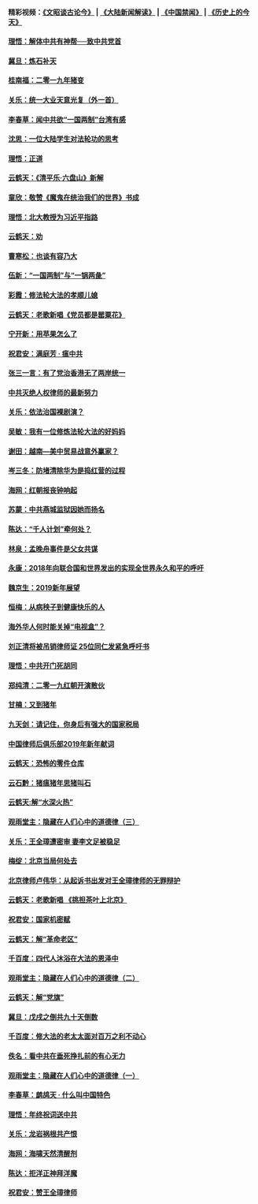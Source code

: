 #### 精彩视频：[《文昭谈古论今》](https://github.com/gfw-breaker/wenzhao/blob/master/README.md?t=01100330) | [《大陆新闻解读》](https://github.com/gfw-breaker/ntdtv-comedy/blob/master/README.md?t=01100330) | [《中国禁闻》](https://github.com/gfw-breaker/ntdtv-news/blob/master/README.md?t=01100330) | [《历史上的今天》](https://github.com/gfw-breaker/today-in-history/blob/master/README.md?t=01100330) 

#### [理悟：解体中共有神帮──致中共党首](../pages/nsc993/n10963824.md?t=01100330) 

#### [冀旦：炼石补天](../pages/nsc993/n10963818.md?t=01100330) 

#### [桂南福：二零一九年猪变](../pages/nsc993/n10963774.md?t=01100330) 

#### [关乐：统一大业天意光复（外一首）](../pages/nsc993/n10963765.md?t=01100330) 

#### [李春草：闻中共欲“一国两制”台湾有感](../pages/nsc993/n10963761.md?t=01100330) 

#### [沈思：一位大陆学生对法轮功的思考](../pages/nsc993/n10960706.md?t=01100330) 

#### [理悟：正道](../pages/nsc993/n10960529.md?t=01100330) 

#### [云鹤天：《清平乐‧六盘山》新解](../pages/nsc993/n10959258.md?t=01100330) 

#### [童欣：敬赞《魔鬼在统治我们的世界》书成](../pages/nsc993/n10959244.md?t=01100330) 

#### [理悟：北大教授为习近平指路](../pages/nsc993/n10959234.md?t=01100330) 

#### [云鹤天：劝](../pages/nsc993/n10959226.md?t=01100330) 

#### [曹寒松：也谈有容乃大](../pages/nsc993/n10959191.md?t=01100330) 

#### [伍新：“一国两制”与“一锅两彘”](../pages/nsc993/n10958297.md?t=01100330) 

#### [彩霞：修法轮大法的孝顺儿媳](../pages/nsc993/n10958333.md?t=01100330) 

#### [云鹤天：老歌新唱《党员都是罂粟花》](../pages/nsc993/n10958225.md?t=01100330) 

#### [宁开新：用苹果怎么了](../pages/nsc993/n10955962.md?t=01100330) 

#### [祝君安：满庭芳 · 瘟中共](../pages/nsc993/n10955949.md?t=01100330) 

#### [张三一言：有了党治香港无了两岸统一](../pages/nsc993/n10955943.md?t=01100330) 

#### [中共灭绝人权律师的最新努力](../pages/nsc993/n10954725.md?t=01100330) 

#### [关乐：依法治国裸剧演？](../pages/nsc993/n10952420.md?t=01100330) 

#### [吴敏：我有一位修炼法轮大法的好妈妈](../pages/nsc993/n10952484.md?t=01100330) 

#### [谢田：越南—美中贸易战意外赢家？](../pages/nsc993/n10940351.md?t=01100330) 

#### [岑三冬：防堵清除华为是捣红营的过程](../pages/nsc993/n10952342.md?t=01100330) 

#### [海网：红朝报丧钟响起](../pages/nsc993/n10951480.md?t=01100330) 

#### [苏蒙：中共燕城监狱因她而扬名](../pages/nsc993/n10951476.md?t=01100330) 

#### [陈达：“千人计划”牵何处？](../pages/nsc993/n10951466.md?t=01100330) 

#### [林泉：孟晚舟事件是父女共谋](../pages/nsc993/n10947780.md?t=01100330) 

#### [永康：2018年向联合国和世界发出的实现全世界永久和平的呼吁](../pages/nsc993/n10947756.md?t=01100330) 

#### [魏京生：2019新年展望](../pages/nsc993/n10947691.md?t=01100330) 

#### [恒梅：从病秧子到健康快乐的人](../pages/nsc993/n10947469.md?t=01100330) 

#### [海外华人何时能关掉“电视盒”？](../pages/nsc993/n10945406.md?t=01100330) 

#### [刘正清将被吊销律师证 25位同仁发紧急呼吁书](../pages/nsc993/n10944361.md?t=01100330) 

#### [理悟：中共开门死胡同](../pages/nsc993/n10944908.md?t=01100330) 

#### [郑纯清：二零一九红朝开演散伙](../pages/nsc993/n10944905.md?t=01100330) 

#### [甘楠：又到猪年](../pages/nsc993/n10944903.md?t=01100330) 

#### [九天剑：请记住，你身后有强大的国家税局](../pages/nsc993/n10944885.md?t=01100330) 

#### [中国律师后俱乐部2019年新年献词](../pages/nsc993/n10944348.md?t=01100330) 

#### [云鹤天：恐怖的零件仓库](../pages/nsc993/n10942847.md?t=01100330) 

#### [云石黔：猪瘟猪年思猪叫石](../pages/nsc993/n10943180.md?t=01100330) 

#### [云鹤天:解“水深火热”](../pages/nsc993/n10942828.md?t=01100330) 

#### [观雨堂主：隐藏在人们心中的道德律（三）](../pages/nsc993/n10941445.md?t=01100330) 

#### [关乐：王全璋遭密审 妻李文足被稳足](../pages/nsc993/n10941420.md?t=01100330) 

#### [梅绽：北京当局何处去](../pages/nsc993/n10941407.md?t=01100330) 

#### [北京律师卢伟华：从起诉书出发对王全璋律师的无罪辩护](../pages/nsc993/n10939303.md?t=01100330) 

#### [云鹤天：老歌新唱 《挑担茶叶上北京》](../pages/nsc993/n10937870.md?t=01100330) 

#### [祝君安：国家机密赋](../pages/nsc993/n10937863.md?t=01100330) 

#### [云鹤天：解“革命老区”](../pages/nsc993/n10937858.md?t=01100330) 

#### [千百度：四代人沐浴在大法的恩泽中](../pages/nsc993/n10937630.md?t=01100330) 

#### [观雨堂主：隐藏在人们心中的道德律（二）](../pages/nsc993/n10937219.md?t=01100330) 

#### [云鹤天：解“党旗”](../pages/nsc993/n10937211.md?t=01100330) 

#### [冀旦：戊戌之倒共九十天倒数](../pages/nsc993/n10937168.md?t=01100330) 

#### [千百度：修大法的老太太面对百万之利不动心](../pages/nsc993/n10934913.md?t=01100330) 

#### [佚名：看中共在垂死挣扎前的有心无力](../pages/nsc993/n10934707.md?t=01100330) 

#### [观雨堂主：隐藏在人们心中的道德律（一）](../pages/nsc993/n10934699.md?t=01100330) 

#### [李春草：鹧鸪天 ‧ 什么叫中国特色](../pages/nsc993/n10934694.md?t=01100330) 

#### [理悟：年终祝词送中共](../pages/nsc993/n10933269.md?t=01100330) 

#### [关乐：龙岩祸根共产恨](../pages/nsc993/n10933253.md?t=01100330) 

#### [海网：海啸天然清醒剂](../pages/nsc993/n10933251.md?t=01100330) 

#### [陈达：拒洋正神拜洋魔](../pages/nsc993/n10933235.md?t=01100330) 

#### [祝君安：赞王全璋律师](../pages/nsc993/n10933273.md?t=01100330) 

